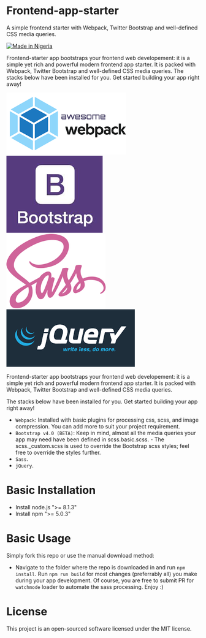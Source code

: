 # Frontend-app-starter
A simple frontend starter with Webpack, Twitter Bootstrap and well-defined CSS media queries.

[![Made in Nigeria](https://img.shields.io/badge/made%20in-nigeria-008751.svg?style=flat-square)](https://github.com/acekyd/made-in-nigeria)

Frontend-starter app bootstraps your frontend web developement: it is a simple yet rich and powerful modern frontend app starter. It is packed with Webpack, Twitter Bootstrap and well-defined CSS media queries. The stacks below have been installed for you. Get started building your app right away!

![Alt text](/image/webpack.png?raw=true "Stacks")
![Alt text](/image/Bootstrap.jpeg?raw=true "Stacks")
![Alt text](/image/sass.png?raw=true "Stacks")
![Alt text](/image/jquery.png?raw=true "Stacks")


Frontend-starter app bootstraps your frontend web developement: it is a simple yet rich and powerful modern frontend app starter. It is packed with Webpack, Twitter Bootstrap and well-defined CSS media queries.

The stacks below have been installed for you. Get started building your app right away!
- `Webpack`: Installed with basic plugins for processing css, scss, and image compression. You can add more to suit your project requirement.
- `Bootstrap v4.0 (BETA)`: Keep in mind, almost all the media queries your app may need have been defined in scss.basic.scss. - The scss._custom.scss is used to override the Bootstrap scss styles; feel free to override the styles further.
- `Sass`.
- `jQuery`.

# Basic Installation
- Install node.js ">= 8.1.3"
- Install npm  ">= 5.0.3"

# Basic Usage
Simply fork this repo or use the manual download method:
- Navigate to the folder where the repo is downloaded in and run `npm install`. Run `npm run build` for most changes (preferrably all) you make during your app development. Of course, you are free to submit PR for `watchmode` loader to automate the sass processing. Enjoy :)


# License
This project is an open-sourced software licensed under the MIT license.